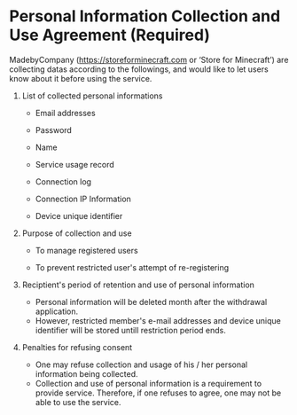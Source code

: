 # Personal Information Collection and Use Agreement (Required)

MadebyCompany (https://storeforminecraft.com or ‘Store for Minecraft’) are collecting datas according to the followings, and would like to let users know about it before using the service.

1. List of collected personal informations

   * Email addresses

   * Password

   * Name

   * Service usage record

   * Connection log

   * Connection IP Information

   * Device unique identifier

     

2. Purpose of collection and use

   * To manage registered users

   * To prevent restricted user's attempt of re-registering

     

3. Reciptient's period of retention and use of personal information

   * Personal information will be deleted month after the withdrawal application. 
   * However, restricted member's e-mail addresses and device unique identifier will be stored untill restriction period ends.



4. Penalties for refusing consent
   * One may refuse collection and usage of his / her personal information being collected.
   * Collection and use of personal information is a requirement to provide service. Therefore, if one refuses to agree, one may not be able to use the service.